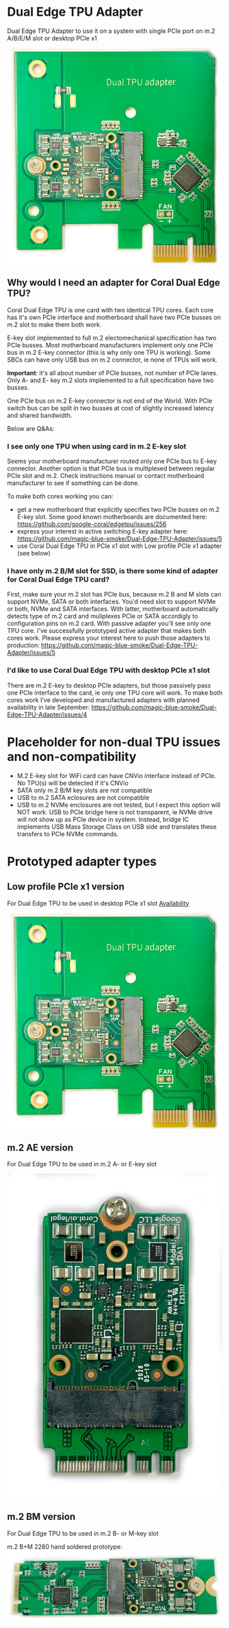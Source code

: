 # Dual Edge TPU Adapter
Dual Edge TPU Adapter to use it on a system with single PCIe port on m.2 A/B/E/M slot or desktop PCIe x1

![Adapter](TPU_Adapter_PCIe.jpg)

## Why would I need an adapter for Coral Dual Edge TPU?
Coral Dual Edge TPU is one card with two identical TPU cores. Each core has it's own PCIe interface and motherboard shall have two PCIe busses on m.2 slot to make them both work. 

E-key slot implemented to full m.2 electomechanical specification has two PCIe busses. Most motherboard manufacturers implement only one PCIe bus in m.2 E-key connector (this is why only one TPU is working). Some SBCs can have only USB bus on m.2 connector, ie none of TPUs will work.

**Important**: it's all about number of PCIe busses, not number of PCIe lanes. Only A- and E- key m.2 slots implemented to a full specification have two busses. 

One PCIe bus on m.2 E-key connector is not end of the World. With PCIe switch bus can be split in two busses at cost of slightly increased latency and shared bandwidth.

Below are Q&As:

### I see only one TPU when using card in m.2 E-key slot
Seems your motherboard manufacturer routed only one PCIe bus to E-key connector. Another option is that PCIe bus is multiplexed between regular PCIe slot and m.2. Check instructions manual or contact motherboard manufacturer to see if something can be done. 

To make both cores working you can:
- get a new motherboard that explicitly specifies two PCIe busses on m.2 E-key slot. Some good known motherboards are documented here: https://github.com/google-coral/edgetpu/issues/256
- express your interest in active switching E-key adapter here: https://github.com/magic-blue-smoke/Dual-Edge-TPU-Adapter/issues/5
- use Coral Dual Edge TPU in PCIe x1 slot with Low profile PCIe x1 adapter (see below)

### I have only m.2 B/M slot for SSD, is there some kind of adapter for Coral Dual Edge TPU card?
First, make sure your m.2 slot has PCIe bus, because m.2 B and M slots can support NVMe, SATA or both interfaces. You'd need slot to support NVMe or both, NVMe and SATA interfaces. With latter, motherboard automatically detects type of m.2 card and muliplexes PCIe or SATA accordigly to configuration pins on m.2 card. With passive adapter you'll see only one TPU core. I've successfully prototyped active adapter that makes both cores work. Please express your interest here to push those adapters to production: https://github.com/magic-blue-smoke/Dual-Edge-TPU-Adapter/issues/5

### I'd like to use Coral Dual Edge TPU with desktop PCIe x1 slot
There are m.2 E-key to desktop PCIe adapters, but those passively pass one PCIe interface to the card, ie only one TPU core will work. To make both cores work I've developed and manufactured adapters with planned availability in late September: https://github.com/magic-blue-smoke/Dual-Edge-TPU-Adapter/issues/4

# Placeholder for non-dual TPU issues and non-compatibility 
- M.2 E-key slot for WiFi card can have CNVio interface instead of PCIe. No TPU(s) will be detected if it's CNVio
- SATA only m.2 B/M key slots are not compatible
- USB to m.2 SATA eclosures are not compatible
- USB to m.2 NVMe enclosures are not tested, but I expect this option will NOT work. USB to PCIe bridge here is not transparent, ie NVMe drive will not show up as PCIe device in system. Instead, bridge IC implements USB Mass Storage Class on USB side and translates these transfers to PCIe NVMe commands. 

# Prototyped adapter types
## Low profile PCIe x1 version
For Dual Edge TPU to be used in desktop PCIe x1 slot
[Availability](https://github.com/magic-blue-smoke/Dual-Edge-TPU-Adapter/issues/4)

![Adapter](TPU_Adapter_PCIe.jpg)

## m.2 AE version
For Dual Edge TPU to be used in m.2 A- or E-key slot

![Adapter](TPU_adapter.jpeg)

## m.2 BM version
For Dual Edge TPU to be used in m.2 B- or M-key slot

m.2 B+M 2280 hand soldered prototype:
![m.2 B+M key 2280 Coral Dual Edge Adapter](Adapter-m.2-BM1s.jpeg)
